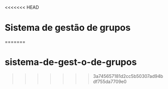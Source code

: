 <<<<<<< HEAD
# Sistema de gestão de grupos

=======
# sistema-de-gest-o-de-grupos
>>>>>>> 3a745657181d2cc5b50307ad94bdf755da7709e0
